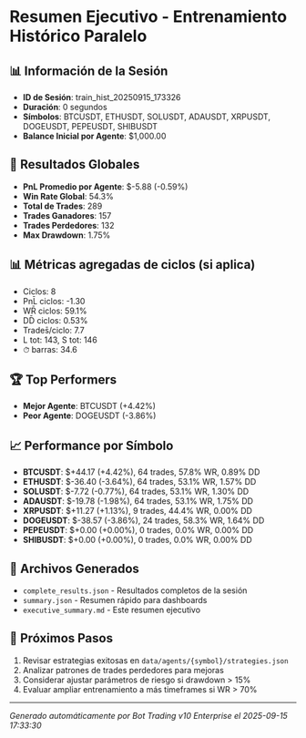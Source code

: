 # Resumen Ejecutivo - Entrenamiento Histórico Paralelo

## 📊 Información de la Sesión
- **ID de Sesión**: train_hist_20250915_173326
- **Duración**: 0 segundos
- **Símbolos**: BTCUSDT, ETHUSDT, SOLUSDT, ADAUSDT, XRPUSDT, DOGEUSDT, PEPEUSDT, SHIBUSDT
- **Balance Inicial por Agente**: $1,000.00

## 🎯 Resultados Globales
- **PnL Promedio por Agente**: $-5.88 (-0.59%)
- **Win Rate Global**: 54.3%
- **Total de Trades**: 289
- **Trades Ganadores**: 157
- **Trades Perdedores**: 132
- **Max Drawdown**: 1.75%

## 📊 Métricas agregadas de ciclos (si aplica)
- Ciclos: 8
- PnL̄ ciclos: -1.30
- WR̄ ciclos: 59.1%
- DD̄ ciclos: 0.53%
- Trades̄/ciclo: 7.7
- L tot: 143, S tot: 146
- ⏱̄ barras: 34.6


## 🏆 Top Performers
- **Mejor Agente**: BTCUSDT (+4.42%)
- **Peor Agente**: DOGEUSDT (-3.86%)

## 📈 Performance por Símbolo
- **BTCUSDT**: $+44.17 (+4.42%), 64 trades, 57.8% WR, 0.89% DD
- **ETHUSDT**: $-36.40 (-3.64%), 64 trades, 53.1% WR, 1.57% DD
- **SOLUSDT**: $-7.72 (-0.77%), 64 trades, 53.1% WR, 1.30% DD
- **ADAUSDT**: $-19.78 (-1.98%), 64 trades, 53.1% WR, 1.75% DD
- **XRPUSDT**: $+11.27 (+1.13%), 9 trades, 44.4% WR, 0.00% DD
- **DOGEUSDT**: $-38.57 (-3.86%), 24 trades, 58.3% WR, 1.64% DD
- **PEPEUSDT**: $+0.00 (+0.00%), 0 trades, 0.0% WR, 0.00% DD
- **SHIBUSDT**: $+0.00 (+0.00%), 0 trades, 0.0% WR, 0.00% DD

## 📁 Archivos Generados
- `complete_results.json` - Resultados completos de la sesión
- `summary.json` - Resumen rápido para dashboards
- `executive_summary.md` - Este resumen ejecutivo

## 🎯 Próximos Pasos
1. Revisar estrategias exitosas en `data/agents/{symbol}/strategies.json`
2. Analizar patrones de trades perdedores para mejoras
3. Considerar ajustar parámetros de riesgo si drawdown > 15%
4. Evaluar ampliar entrenamiento a más timeframes si WR > 70%

---
*Generado automáticamente por Bot Trading v10 Enterprise el 2025-09-15 17:33:30*
